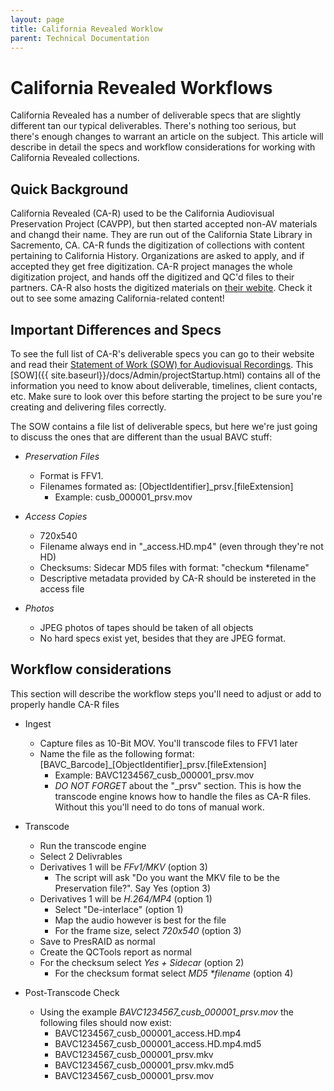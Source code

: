 ```yaml
---
layout: page
title: California Revealed Worklow
parent: Technical Documentation
---
```


# California Revealed Workflows

California Revealed has a number of deliverable specs that are slightly different tan our typical deliverables. There's nothing too serious, but there's enough changes to warrant an article on the subject. This article will describe in detail the specs and workflow considerations for working with California Revealed collections.

## Quick Background

California Revealed (CA-R) used to be the California Audiovisual Preservation Project (CAVPP), but then started accepted non-AV materials and changd their name. They are run out of the California State Library in Sacremento, CA. CA-R funds the digitization of collections with content pertaining to California History. Organizations are asked to apply, and if accepted they get free digitization. CA-R project manages the whole digitization project, and hands off the digitized and QC'd files to their partners. CA-R also hosts the digitized materials on [their webite](https://californiarevealed.org/). Check it out to see some amazing California-related content!

## Important Differences and Specs

To see the full list of CA-R's deliverable specs you can go to their website and read their [Statement of Work (SOW) for Audiovisual Recordings](https://californiarevealed.org/partners/sow). This [SOW]({{ site.baseurl}}/docs/Admin/projectStartup.html) contains all of the information you need to know about deliverable, timelines, client contacts, etc. Make sure to look over this before starting the project to be sure you're creating and delivering files correctly.

The SOW contains a file list of deliverable specs, but here we're just going to discuss the ones that are different than the usual BAVC stuff:

* *Preservation Files*
   - Format is FFV1.
   - Filenames formated as: [ObjectIdentifier]_prsv.[fileExtension]
      * Example: cusb_000001_prsv.mov

* *Access Copies*
   - 720x540
   - Filename always end in "_access.HD.mp4" (even through they're not HD)
   - Checksums: Sidecar MD5 files with format: "checkum *filename"
   - Descriptive metadata provided by CA-R should be instereted in the access file

* *Photos*
   - JPEG photos of tapes should be taken of all objects
   - No hard specs exist yet, besides that they are JPEG format.

## Workflow considerations

This section will describe the workflow steps you'll need to adjust or add to properly handle CA-R files

* Ingest
   - Capture files as 10-Bit MOV. You'll transcode files to FFV1 later
   - Name the file as the following format: [BAVC_Barcode]_[ObjectIdentifier]_prsv.[fileExtension]
      * Example: BAVC1234567_cusb_000001_prsv.mov
      * *DO NOT FORGET* about the "_prsv" section. This is how the transcode engine knows how to handle the files as CA-R files. Without this you'll need to do tons of manual work.

* Transcode
   - Run the transcode engine
   - Select 2 Delivrables
   - Derivatives 1 will be _FFv1/MKV_ (option 3)
      * The script will ask "Do you want the MKV file to be the Preservation file?". Say Yes (option 3)
   - Derivatives 1 will be _H.264/MP4_ (option 1)
      * Select "De-interlace" (option 1)
      * Map the audio however is best for the file
      * For the frame size, select _720x540_ (option 3)
   - Save to PresRAID as normal
   - Create the QCTools report as normal
   - For the checksum select _Yes + Sidecar_ (option 2)
      * For the checksum format select _MD5 *filename_ (option 4)

* Post-Transcode Check
   - Using the example _BAVC1234567_cusb_000001_prsv.mov_ the following files should now exist:
      * BAVC1234567_cusb_000001_access.HD.mp4
      * BAVC1234567_cusb_000001_access.HD.mp4.md5
      * BAVC1234567_cusb_000001_prsv.mkv
      * BAVC1234567_cusb_000001_prsv.mkv.md5
      * BAVC1234567_cusb_000001_prsv.mov
